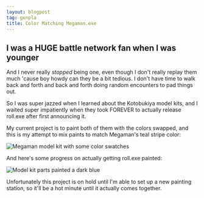 ```yaml
---
layout: blogpost
tag: gunpla
title: Color Matching Megaman.exe
---
```


## I was a HUGE battle network fan when I was younger

And I never really *stopped* being one, even though I don't really replay them much 'cause boy howdy can they be a bit tedious.
I don't have time to walk back and forth and back and forth doing random encounters to pad things out.

So I was super jazzed when I learned about the Kotobukiya model kits, and I waited super impatiently when they took FOREVER to actually release roll.exe after first announcing it.

My current project is to paint both of them with the colors swapped, and this is my attempt to mix paints to match Megaman's teal stripe color:

<div class="image-container">
<img class="fullimage" src="/assets/images/battle_network/megaman_color_match.jpg" alt="Megaman model kit with some color swatches">
</div>

<!--more-->

And here's some progress on actually getting roll.exe painted:

<div class="image-container">
<img class="fullimage" src="/assets/images/battle_network/roll_painting_blue.jpg" alt="Model kit parts painted a dark blue">
</div>

Unfortunately this project is on hold until I'm able to set up a new painting station, so it'll be a hot minute until it actually comes together.
